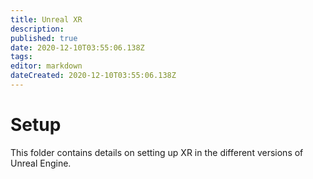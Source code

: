 ```yaml
---
title: Unreal XR
description: 
published: true
date: 2020-12-10T03:55:06.138Z
tags: 
editor: markdown
dateCreated: 2020-12-10T03:55:06.138Z
---
```


# Setup
This folder contains details on setting up XR in the different versions of Unreal Engine.